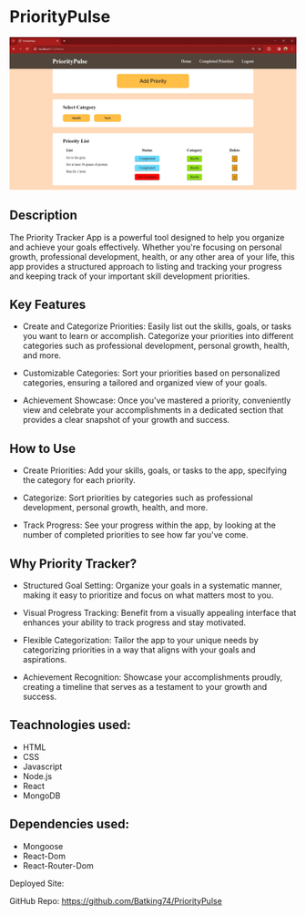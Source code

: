 # PriorityPulse

![Image of PriorityPluse MERN Stack Project](./PriorityPulse%20-%202_23_2024.webp)

## Description
The Priority Tracker App is a powerful tool designed to help you organize and achieve your goals effectively. Whether you're focusing on personal growth, professional development, health, or any other area of your life, this app provides a structured approach to listing and tracking your progress and keeping track of your important skill development priorities.



## Key Features
- Create and Categorize Priorities:
Easily list out the skills, goals, or tasks you want to learn or accomplish. Categorize your priorities into different categories such as professional development, personal growth, health, and more.


- Customizable Categories:
Sort your priorities based on personalized categories, ensuring a tailored and organized view of your goals.


- Achievement Showcase:
Once you've mastered a priority, conveniently view and celebrate your accomplishments in a dedicated section that provides a clear snapshot of your growth and success.


## How to Use
- Create Priorities:
Add your skills, goals, or tasks to the app, specifying the category for each priority.

- Categorize:
Sort priorities by categories such as professional development, personal growth, health, and more.

- Track Progress:
See your progress within the app, by looking at the number of completed priorities to see how far you've come.



## Why Priority Tracker?
- Structured Goal Setting:
Organize your goals in a systematic manner, making it easy to prioritize and focus on what matters most to you.

- Visual Progress Tracking:
Benefit from a visually appealing interface that enhances your ability to track progress and stay motivated.

- Flexible Categorization:
Tailor the app to your unique needs by categorizing priorities in a way that aligns with your goals and aspirations.

- Achievement Recognition:
Showcase your accomplishments proudly, creating a timeline that serves as a testament to your growth and success.


## Teachnologies used:
- HTML
- CSS
- Javascript
- Node.js
- React
- MongoDB


## Dependencies used:
- Mongoose
- React-Dom
- React-Router-Dom

Deployed Site: 

GitHub Repo: https://github.com/Batking74/PriorityPulse